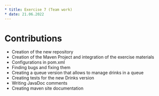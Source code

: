 ```yaml
---
* title: Exercise 7 (Team work)
* date: 21.06.2022
---
```


# Contributions

* Creation of the new repository
* Creation of the Maven Project and integration of the exercise materials 
* Configurations in pom.xml
* Finding bugs and fixing them
* Creating a queue version that allows to manage drinks in a queue
* Creating tests for the new Drinks version
* Writing JavaDoc comments
* Creating maven site documentation
